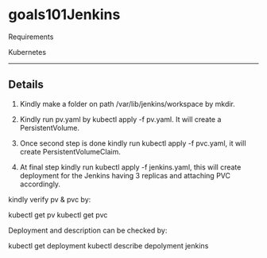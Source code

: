 # goals101Jenkins


Requirements

Kubernetes

---------------------------------------------------------------------------------------------------------------
Details
---------------------------------------------------------------------------------------------------------------

1. Kindly make a folder on path /var/lib/jenkins/workspace by mkdir.

2. Kindly run pv.yaml by kubectl apply -f pv.yaml. It will create a PersistentVolume.

3. Once second step is done kindly run kubectl apply -f pvc.yaml, it will create PersistentVolumeClaim.

4. At final step kindly run kubectl apply -f jenkins.yaml, this will create deployment for the Jenkins having 3 replicas and attaching PVC accordingly.

kindly verify pv & pvc by:

kubectl get pv
kubectl get pvc

Deployment and description can be checked by:

kubectl get deployment
kubectl describe depolyment jenkins 
